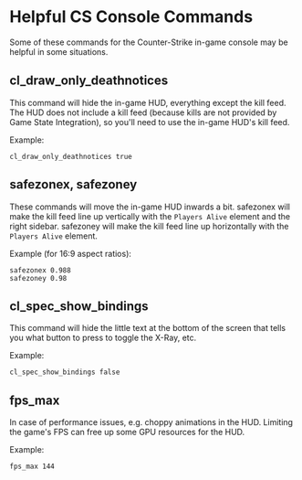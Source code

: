 # Helpful CS Console Commands

Some of these commands for the Counter-Strike in-game console may be helpful in some situations.

## cl_draw_only_deathnotices
This command will hide the in-game HUD, everything except the kill feed.
The HUD does not include a kill feed (because kills are not provided by Game State Integration), so you'll need to use the in-game HUD's kill feed.

Example:
```
cl_draw_only_deathnotices true
```

## safezonex, safezoney
These commands will move the in-game HUD inwards a bit.
safezonex will make the kill feed line up vertically with the `Players Alive` element and the right sidebar.
safezoney will make the kill feed line up horizontally with the `Players Alive` element.

Example (for 16:9 aspect ratios):
```
safezonex 0.988
safezoney 0.98
```

## cl_spec_show_bindings
This command will hide the little text at the bottom of the screen that tells you what button to press to toggle the X-Ray, etc.

Example:
```
cl_spec_show_bindings false
```

## fps_max
In case of performance issues, e.g. choppy animations in the HUD.
Limiting the game's FPS can free up some GPU resources for the HUD.

Example:
```
fps_max 144
```
